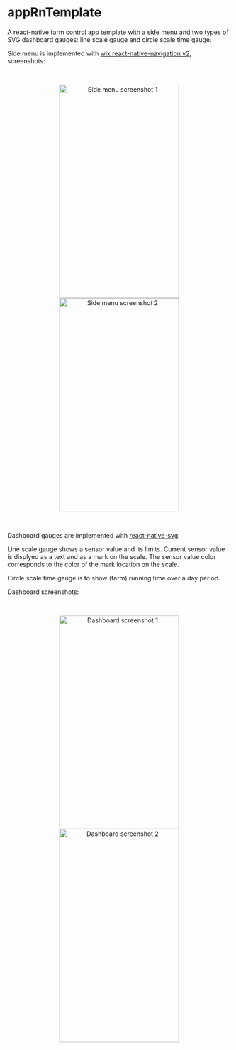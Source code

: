 # appRnTemplate
A react-native farm control app template with a side menu and two types of SVG dashboard gauges: line scale gauge and circle scale time gauge.

Side menu is implemented with [wix react-native-navigation v2](https://github.com/wix/react-native-navigation/tree/v2), screenshots:

<br>

<p float="left" align="middle">
  <img 
    src="https://github.com/alexsmartens/appRnTemplate/blob/master/other/screenshots/Menu1.png"
    alt="Side menu screenshot 1"
    width="270" 
    height="480"
    hspace="20"/>
  <img 
    src="https://github.com/alexsmartens/appRnTemplate/blob/master/other/screenshots/Menu2.png" 
    alt="Side menu screenshot 2"
    width="270" 
    height="480"
    hspace="20"/>
</p>
 
<br>
 
Dashboard gauges are implemented with [react-native-svg](https://github.com/react-native-community/react-native-svg). 

Line scale gauge shows a sensor value and its limits. Current sensor value is displyed as a text and as a mark on the scale. The sensor value color corresponds to the color of the mark location on the scale.

Circle scale time gauge is to show (farm) running time over a day period.  

Dashboard screenshots:

<br>

<p float="left" align="middle">
  <img 
    src="https://github.com/alexsmartens/appRnTemplate/blob/master/other/screenshots/Dashboard1.png" 
    alt="Dashboard screenshot 1"
    width="270" 
    height="480"
    hspace="20"/>
  <img 
    src="https://github.com/alexsmartens/appRnTemplate/blob/master/other/screenshots/Dashboard2.png" 
    alt="Dashboard screenshot 2"
    width="270" 
    height="480"
    hspace="20"/>
</p>
